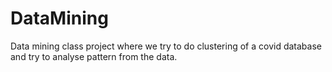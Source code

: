 # DataMining
Data mining class project where we try to do clustering of a covid database and try to analyse pattern from the data.
